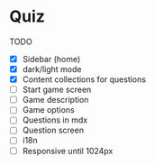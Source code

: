 # Quiz

TODO

- [x] Sidebar (home)
- [x] dark/light mode
- [x] Content collections for questions
- [ ] Start game screen
- [ ] Game description
- [ ] Game options
- [ ] Questions in mdx
- [ ] Question screen
- [ ] i18n
- [ ] Responsive until 1024px
